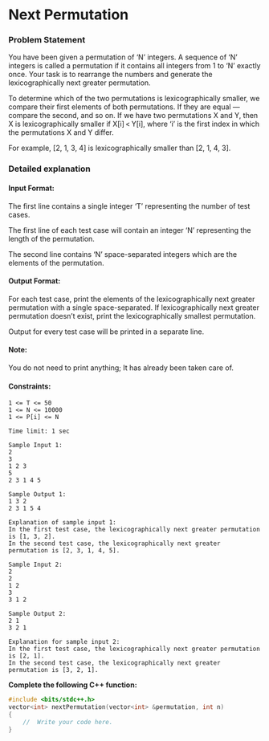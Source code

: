 # Next Permutation

### Problem Statement
You have been given a permutation of ‘N’ integers. A sequence of ‘N’ integers is called a permutation if it contains all integers from 1 to ‘N’ exactly once. Your task is to rearrange the numbers and generate the lexicographically next greater permutation.

To determine which of the two permutations is lexicographically smaller, we compare their first elements of both permutations. If they are equal — compare the second, and so on. If we have two permutations X and Y, then X is lexicographically smaller if X[i] < Y[i], where ‘i’ is the first index in which the permutations X and Y differ.

For example, [2, 1, 3, 4] is lexicographically smaller than [2, 1, 4, 3].

### Detailed explanation

#### Input Format:
The first line contains a single integer ‘T’ representing the number of test cases. 

The first line of each test case will contain an integer ‘N’ representing the length of the permutation.

The second line contains ‘N’ space-separated integers which are the elements of the permutation.

#### Output Format:
For each test case, print the elements of the lexicographically next greater permutation with a single space-separated. If lexicographically next greater permutation doesn’t exist, print the lexicographically smallest permutation.

Output for every test case will be printed in a separate line.

#### Note:
You do not need to print anything; It has already been taken care of.

#### Constraints:
```
1 <= T <= 50
1 <= N <= 10000
1 <= P[i] <= N

Time limit: 1 sec
```

```
Sample Input 1:
2
3
1 2 3
5
2 3 1 4 5

Sample Output 1:
1 3 2
2 3 1 5 4

Explanation of sample input 1:
In the first test case, the lexicographically next greater permutation is [1, 3, 2].
In the second test case, the lexicographically next greater permutation is [2, 3, 1, 4, 5].

Sample Input 2:
2
2
1 2
3
3 1 2

Sample Output 2:
2 1
3 2 1

Explanation for sample input 2:
In the first test case, the lexicographically next greater permutation is [2, 1].
In the second test case, the lexicographically next greater permutation is [3, 2, 1].
```

**Complete the following C++ function:**
```c++
#include <bits/stdc++.h> 
vector<int> nextPermutation(vector<int> &permutation, int n)
{
    //  Write your code here.
}
```


